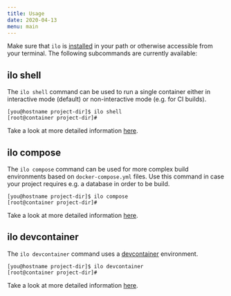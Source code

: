 ```yaml
---
title: Usage
date: 2020-04-13
menu: main
---
```


Make sure that `ilo` is [installed](./install) in your path or otherwise accessible from your terminal. The following subcommands are currently available:

## ilo shell

The `ilo shell` command can be used to run a single container either in interactive mode (default) or non-interactive mode (e.g. for CI builds).

```shell script
[you@hostname project-dir]$ ilo shell
[root@container project-dir]#
```

Take a look at more detailed information [here](../shell).

## ilo compose

The `ilo compose` command can be used for more complex build environments based on `docker-compose.yml` files. Use this command in case your project requires e.g. a database in order to be build.

```shell script
[you@hostname project-dir]$ ilo compose
[root@container project-dir]#
```

Take a look at more detailed information [here](../compose).

## ilo devcontainer

The `ilo devcontainer` command uses a [devcontainer](https://code.visualstudio.com/docs/remote/containers) environment.

```shell script
[you@hostname project-dir]$ ilo devcontainer
[root@container project-dir]#
```

Take a look at more detailed information [here](../devcontainer).
